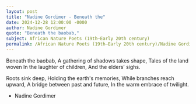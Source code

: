 ```yaml
---
layout: post
title: "Nadine Gordimer - Beneath the"
date: 2024-12-28 12:00:00 -0000
author: Nadine Gordimer
quote: "Beneath the baobab,"
subject: African Nature Poets (19th–Early 20th century)
permalink: /African Nature Poets (19th–Early 20th century)/Nadine Gordimer/Nadine Gordimer - Beneath the
---
```


Beneath the baobab,
A gathering of shadows takes shape,
Tales of the land woven
In the laughter of children,
And the elders’ sighs.

Roots sink deep,
Holding the earth's memories,
While branches reach upward,
A bridge between past and future,
In the warm embrace of twilight.

- Nadine Gordimer
